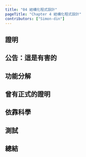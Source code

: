 ```yaml
---
title: "04 結構化程式設計"
pageTitle: "Chapter 4 結構化程式設計"
contributors: ["Simon-din"]
---
```


## 證明

## 公告：這是有害的

## 功能分解

## 曾有正式的證明

## 依靠科學

## 測試

## 總結
